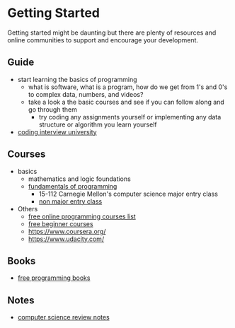 # Getting Started

Getting started might be daunting but there are plenty of resources and online communities to support and encourage your development.

## Guide

* start learning the basics of programming
  * what is software, what is a program, how do we get from 1's and 0's to complex data, numbers, and videos?
  * take a look a the basic courses and see if you can follow along and go through them
    * try coding any assignments yourself or implementing any data structure or algorithm you learn yourself
* [coding interview university](https://github.com/jwasham/coding-interview-university#coding-interview-university)


## Courses

* basics
  * mathematics and logic foundations
  * [fundamentals of programming](https://www.cs.cmu.edu/~112n18/schedule.html)
    * 15-112 Carnegie Mellon's computer science major entry class
    * [non major entry class](https://www.cs.cmu.edu/~15110-n15/schedule.html)
* Others
  * [free online programming courses list](https://www.reddit.com/r/learnprogramming/comments/4rimxf/heres_a_list_of_234_free_online_programmingcs/)
  * [free beginner courses](https://www.codecademy.com/)
  * https://www.coursera.org/
  * https://www.udacity.com/

## Books

* [free programming books](https://github.com/EbookFoundation/free-programming-books#readme)

## Notes

* [computer science review notes](https://github.com/unboagable/software-engineering-roadmap/blob/master/computer%20science%20review/Computer%20Science%20Review.md)

